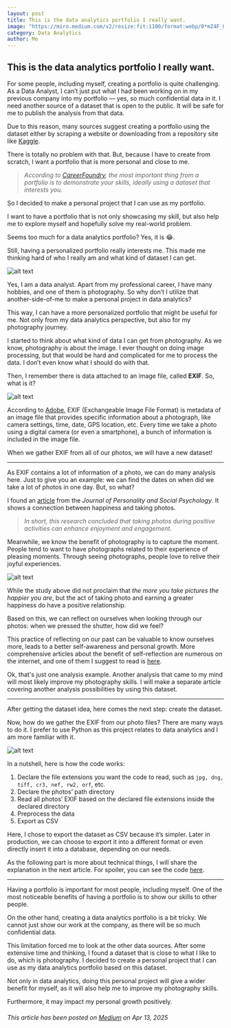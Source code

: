 ```yaml
---
layout: post
title: This is the data analytics portfolio I really want.
image: "https://miro.medium.com/v2/resize:fit:1100/format:webp/0*mZ4F_UroeSHcO3kM"
category: Data Analytics
author: Me
---
```


## This is the data analytics portfolio I really want.

For some people, including myself, creating a portfolio is quite challenging. As a Data Analyst, I can’t just put what I had been working on in my previous company into my portfolio — yes, so much confidential data in it. I need another source of a dataset that is open to the public. It will be safe for me to publish the analysis from that data.

Due to this reason, many sources suggest creating a portfolio using the dataset either by scraping a website or downloading from a repository site like [Kaggle](https://www.kaggle.com/).

There is totally no problem with that. But, because I have to create from scratch, I want a portfolio that is more personal and close to me.

> _According to [CareerFoundry](https://careerfoundry.com/en/blog/data-analytics/data-analytics-portfolio-project-ideas/), the most important thing from a portfolio is to demonstrate your skills, ideally using a dataset that interests you._

So I decided to make a personal project that I can use as my portfolio.

I want to have a portfolio that is not only showcasing my skill, but also help me to explore myself and hopefully solve my real-world problem.

Seems too much for a data analytics portfolio? Yes, it is 😂.

Still, having a personalized portfolio really interests me. This made me thinking hard of who I really am and what kind of dataset I can get.

![alt text](https://miro.medium.com/v2/resize:fit:1100/format:webp/0*vsP-VU8YsOSAI8Ly "Photo by Fares Hamouche on Unsplash")

Yes, I am a data analyst. Apart from my professional career, I have many hobbies, and one of them is photography. So why don’t I utilize that another-side-of-me to make a personal project in data analytics?

This way, I can have a more personalized portfolio that might be useful for me. Not only from my data analytics perspective, but also for my photography journey.

I started to think about what kind of data I can get from photography. As we know, photography is about the image. I ever thought on doing image processing, but that would be hard and complicated for me to process the data. I don’t even know what I should do with that.

Then, I remember there is data attached to an image file, called **EXIF**. So, what is it?

![alt text](https://miro.medium.com/v2/resize:fit:640/format:webp/1*kZ1aUBqP-_1zqyxK63q2lg.png "Example of EXIF data on a photo file.")

According to [Adobe](https://www.adobe.com/id_en/creativecloud/file-types/image/raster/exif-file.html), EXIF (Exchangeable Image File Format) is metadata of an image file that provides specific information about a photograph, like camera settings, time, date, GPS location, etc. Every time we take a photo using a digital camera (or even a smartphone), a bunch of information is included in the image file.

When we gather EXIF from all of our photos, we will have a new dataset!

---

As EXIF contains a lot of information of a photo, we can do many analysis here. Just to give you an example: we can find the dates on when did we take a lot of photos in one day. But, so what?

I found an [article](https://psycnet.apa.org/record/2016-27715-001?doi=1) from the _Journal of Personality and Social Psychology_. It shows a connection between happiness and taking photos.

> _In short, this research concluded that taking photos during positive activities can enhance enjoyment and engagement._

Meanwhile, we know the benefit of photography is to capture the moment. People tend to want to have photographs related to their experience of pleasing moments. Through seeing photographs, people love to relive their joyful experiences.

![alt text](https://miro.medium.com/v2/resize:fit:1100/format:webp/0*Wg6xQrITpA2Yy7ua "Photo by Priscilla Du Preez 🇨🇦 on Unsplash")

While the study above did not proclaim that _the more you take pictures the happier you are_, but the act of taking photo and earning a greater happiness do have a positive relationship.

Based on this, we can reflect on ourselves when looking through our photos: when we pressed the shutter, how did we feel?

This practice of reflecting on our past can be valuable to know ourselves more, leads to a better self-awareness and personal growth. More comprehensive articles about the benefit of self-reflection are numerous on the internet, and one of them I suggest to read is [here](https://www.smashingmagazine.com/2018/01/importance-self-reflection-part-2).

Ok, that's just one analysis example. Another analysis that came to my mind will most likely improve my photography skills. I will make a separate article covering another analysis possibilities by using this dataset.

---

After getting the dataset idea, here comes the next step: create the dataset.

Now, how do we gather the EXIF from our photo files? There are many ways to do it. I prefer to use Python as this project relates to data analytics and I am more familiar with it.

![alt text](https://miro.medium.com/v2/resize:fit:1100/format:webp/0*VOoLhjEZ5A_mUH0y "Photo by Rubaitul Azad on Unsplash")

In a nutshell, here is how the code works:

1. Declare the file extensions you want the code to read, such as `jpg, dng, tiff, cr3, nef, rw2, orf`, etc.
2. Declare the photos’ path directory
3. Read all photos’ EXIF based on the declared file extensions inside the declared directory
4. Preprocess the data
5. Export as CSV

Here, I chose to export the dataset as CSV because it’s simpler. Later in production, we can choose to export it into a different format or even directly insert it into a database, depending on our needs.

As the following part is more about technical things, I will share the explanation in the next article. For spoiler, you can see the code [here](https://github.com/arkanhadna/read-exif.git).

---

Having a portfolio is important for most people, including myself. One of the most noticeable benefits of having a portfolio is to show our skills to other people.

On the other hand, creating a data analytics portfolio is a bit tricky. We cannot just show our work at the company, as there will be so much confidential data.

This limitation forced me to look at the other data sources. After some extensive time and thinking, I found a dataset that is close to what I like to do, which is photography. I decided to create a personal project that I can use as my data analytics portfolio based on this dataset.

Not only in data analytics, doing this personal project will give a wider benefit for myself, as it will also help me to improve my photography skills.

Furthermore, it may impact my personal growth positively.

###### This article has been posted on [Medium](https://medium.com/@arkanhadna/this-is-the-data-analytics-portfolio-i-really-want-7e8b16d7b0e9) on Apr 13, 2025
